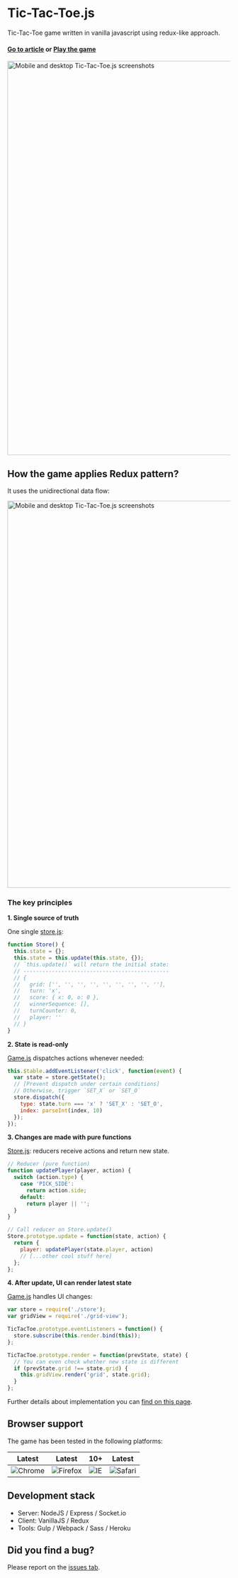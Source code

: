 # Tic-Tac-Toe.js

Tic-Tac-Toe game written in vanilla javascript using redux-like approach.

#### [Go to article](http://ramonvictor.github.io/tic-tac-toe-js/) or [Play the game](https://rocky-ocean-52527.herokuapp.com/)

<img src="https://raw.githubusercontent.com/ramonvictor/tic-tac-toe-js/master/assets/tic-tac-toe.png" width="888" height="auto" alt="Mobile and desktop Tic-Tac-Toe.js screenshots">

## How the game applies Redux pattern?

It uses the unidirectional data flow:

<img src="https://raw.githubusercontent.com/ramonvictor/tic-tac-toe-js/master/assets/tic-tac-toe-js-data-flow.png" width="872" height="auto" alt="Mobile and desktop Tic-Tac-Toe.js screenshots">

### The key principles

**1. Single source of truth** 

One single [store.js](https://github.com/ramonvictor/tic-tac-toe-js/blob/master/src/store.js):

```javascript
function Store() {
  this.state = {};
  this.state = this.update(this.state, {});
  // `this.update()` will return the initial state:
  // ----------------------------------------------
  // {
  //   grid: ['', '', '', '', '', '', '', '', ''],
  //   turn: 'x',
  //   score: { x: 0, o: 0 },
  //   winnerSequence: [],
  //   turnCounter: 0,
  //   player: ''
  // }
}
```

**2. State is read-only**

[Game.js](https://github.com/ramonvictor/tic-tac-toe-js/blob/master/src/game.js) dispatches actions whenever needed:

```javascript
this.$table.addEventListener('click', function(event) {
  var state = store.getState();
  // [Prevent dispatch under certain conditions]
  // Otherwise, trigger `SET_X` or `SET_O`
  store.dispatch({
    type: state.turn === 'x' ? 'SET_X' : 'SET_O',
    index: parseInt(index, 10)
  });
});
```

**3. Changes are made with pure functions**

[Store.js](https://github.com/ramonvictor/tic-tac-toe-js/blob/master/src/store.js): reducers receive actions and return new state.

```javascript
// Reducer (pure function)
function updatePlayer(player, action) {
  switch (action.type) {
    case 'PICK_SIDE':
      return action.side;
    default:
      return player || '';
  }
}

// Call reducer on Store.update()
Store.prototype.update = function(state, action) {
  return {
    player: updatePlayer(state.player, action)
    // [...other cool stuff here]
  };
};
```

**4. After update, UI can render latest state**

[Game.js](https://github.com/ramonvictor/tic-tac-toe-js/blob/master/src/game.js) handles UI changes:

```javascript
var store = require('./store');
var gridView = require('./grid-view');

TicTacToe.prototype.eventListeners = function() {
  store.subscribe(this.render.bind(this));
};

TicTacToe.prototype.render = function(prevState, state) {
  // You can even check whether new state is different
  if (prevState.grid !== state.grid) {
    this.gridView.render('grid', state.grid);
  }
};
```

Further details about implementation you can [find on this page](http://ramonvictor.github.io/tic-tac-toe-js/).

## Browser support

The game has been tested in the following platforms:

Latest | Latest | 10+ | Latest |
--- | --- | --- | --- |
![Chrome](https://raw.github.com/alrra/browser-logos/master/chrome/chrome_48x48.png) | ![Firefox](https://raw.github.com/alrra/browser-logos/master/firefox/firefox_48x48.png) | ![IE](https://raw.github.com/alrra/browser-logos/master/internet-explorer/internet-explorer_48x48.png) |  ![Safari](https://raw.github.com/alrra/browser-logos/master/safari/safari_48x48.png)


## Development stack
- Server: NodeJS / Express / Socket.io
- Client: VanillaJS / Redux
- Tools: Gulp / Webpack / Sass / Heroku

## Did you find a bug?

Please report on the [issues tab](https://github.com/ramonvictor/tic-tac-toe-js/issues).
